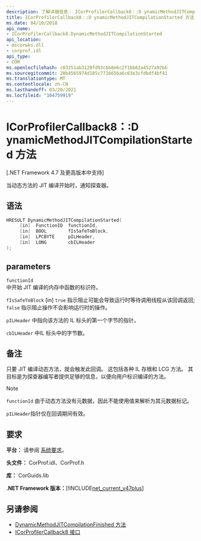 ```yaml
---
description: 了解详细信息： ICorProfilerCallback8：:D ynamicMethodJITCompilationStarted 方法
title: ICorProfilerCallback8：:D ynamicMethodJITCompilationStarted 方法
ms.date: 04/10/2018
api_name:
- ICorProfilerCallback8.DynamicMethodJITCompilationStarted
api_location:
- mscorwks.dll
- corprof.idl
api_type:
- COM
ms.openlocfilehash: c03251ab3120fd93cbb8e6c2f1bb62a4527a92bb
ms.sourcegitcommit: 20b4565974d185c7716656a6c63e3cfdbdf4bf41
ms.translationtype: MT
ms.contentlocale: zh-CN
ms.lasthandoff: 03/20/2021
ms.locfileid: "104759919"
---
```

# <a name="icorprofilercallback8dynamicmethodjitcompilationstarted-method"></a>ICorProfilerCallback8：:D ynamicMethodJITCompilationStarted 方法

[.NET Framework 4.7 及更高版本中支持]  
  
当动态方法的 JIT 编译开始时，通知探查器。  
  
## <a name="syntax"></a>语法  
  
```cpp  
HRESULT DynamicMethodJITCompilationStarted(  
     [in]  FunctionID  functionId,
     [in]  BOOL        fIsSafeToBlock,
     [in]  LPCBYTE     pILHeader,
     [in]  LONG        cbILHeader
);  
```  
  
## <a name="parameters"></a>parameters  

`functionId`  
中开始 JIT 编译的内存中函数的标识符。

`fIsSafeToBlock` [in] `true` 指示阻止可能会导致运行时等待调用线程从该回调返回; `false` 指示阻止操作不会影响运行时的操作。  

`pILHeader` 中指向该方法的 IL 标头的第一个字节的指针。

`cbILHeader` 中IL 标头中的字节数。

## <a name="remarks"></a>备注  

只要 JIT 编译动态方法，就会触发此回调。 这包括各种 IL 存根和 LCG 方法。 其目标是为探查器编写者提供足够的信息，以便向用户标识编译的方法。

> [!NOTE]
> `functionId` 由于动态方法没有元数据，因此不能使用值来解析为其元数据标记。

`pILHeader`指针仅在回调期间有效。

## <a name="requirements"></a>要求  

 **平台：** 请参阅 [系统要求](../../get-started/system-requirements.md)。  
  
 **头文件：** CorProf.idl、CorProf.h  
  
 **库：** CorGuids.lib  
  
 **.NET Framework 版本：**[!INCLUDE[net_current_v47plus](../../../../includes/net-current-v47plus.md)]  
  
## <a name="see-also"></a>另请参阅

- [DynamicMethodJITCompilationFinished 方法](icorprofilercallback8-dynamicmethodjitcompilationfinished-method.md)
- [ICorProfilerCallback8 接口](icorprofilercallback8-interface.md)
